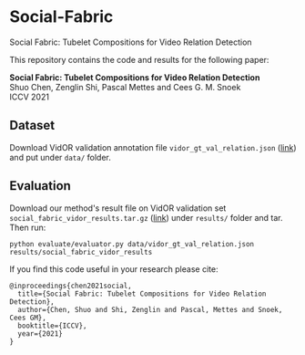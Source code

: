 # Social-Fabric
Social Fabric: Tubelet Compositions for Video Relation Detection

This repository contains the code and results for the following paper:  

**Social Fabric: Tubelet Compositions for Video Relation Detection** \
Shuo Chen, Zenglin Shi, Pascal Mettes and Cees G. M. Snoek \
ICCV 2021

## Dataset
Download VidOR validation annotation file `vidor_gt_val_relation.json` (<a href="https://surfdrive.surf.nl/files/index.php/s/0M5tuj5fPENkEmJ" target="_blank">link</a>) and put under `data/` folder.

## Evaluation
Download our method's result file on VidOR validation set `social_fabric_vidor_results.tar.gz` (<a href="https://surfdrive.surf.nl/files/index.php/s/im4cN3AABGSjD7B" target="_blank">link</a>) under `results/` folder and tar. Then run:
```
python evaluate/evaluator.py data/vidor_gt_val_relation.json results/social_fabric_vidor_results
```


If you find this code useful in your research please cite:
```
@inproceedings{chen2021social,
  title={Social Fabric: Tubelet Compositions for Video Relation Detection},
  author={Chen, Shuo and Shi, Zenglin and Pascal, Mettes and Snoek, Cees GM},
  booktitle={ICCV},
  year={2021}
}

